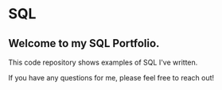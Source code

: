 # SQL
## Welcome to my SQL Portfolio.

This code repository shows examples of SQL I've written. 

If you have any questions for me, please feel free to reach out!
